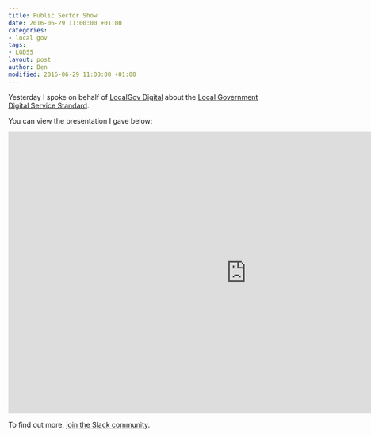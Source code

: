 ```yaml
---
title: Public Sector Show
date: 2016-06-29 11:00:00 +01:00
categories:
- local gov
tags:
- LGDSS
layout: post
author: Ben
modified: 2016-06-29 11:00:00 +01:00
---
```


Yesterday I spoke on behalf of [LocalGov Digital](https://localgovdigital.info) about the [Local Government Digital Service Standard](https://localgovdigital.info/digital-service-standard).

You can view the presentation I gave below:

<p><iframe src="https://docs.google.com/presentation/d/1Tz6EaToIggh5590tcSiK_qiiKOQuDH0qYn8hyxdafao/embed?start=false&loop=false&delayms=10000" frameborder="0" width="960" height="569" allowfullscreen="true" mozallowfullscreen="true" webkitallowfullscreen="true"></iframe></p>

To find out more, [join the Slack community](https://localgovdigital.slack.com/signup).
